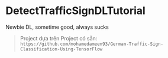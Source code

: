 # DetectTrafficSignDLTutorial
Newbie DL, sometime good, always sucks

> Project dựa trên Project có sẵn: `https://github.com/mohamedameen93/German-Traffic-Sign-Classification-Using-TensorFlow`
